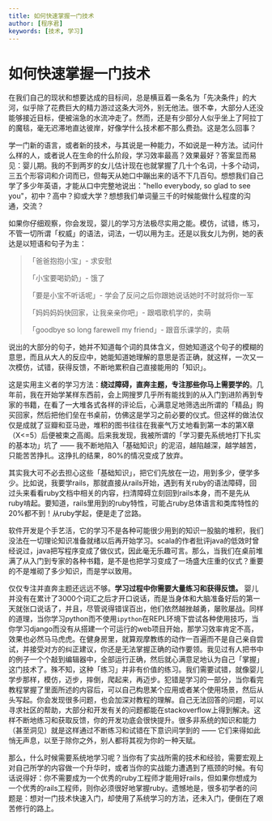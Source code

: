 ```yaml
---
title: 如何快速掌握一门技术
author: [程序君]
keywords: [技术, 学习]
---
```


# 如何快速掌握一门技术

在我们自己的现状和想要达成的目标间，总是横亘着一条名为「先决条件」的大河，似乎除了花费巨大的精力游过这条大河外，别无他法。很不幸，大部分人还没能够接近目标，便被湍急的水流冲走了。然而，还是有少部分人似乎坐上了阿拉丁的魔毯，毫无迟滞地直达彼岸，好像学什么技术都不那么费劲。这是怎么回事？

学一门新的语言，或者新的技术，与其说是一种能力，不如说是一种方法。试问什么样的人，或者说人在生命的什么阶段，学习效率最高？效果最好？答案显而易见：婴儿期。我的不到两岁的女儿估计现在也就掌握了几十个名词，十多个动词，三五个形容词和介词而已，但每天从她口中蹦出来的话不下几百句。想想我们自己学了多少年英语，才能从口中完整地说出："hello everybody, so glad to see you"，初中？高中？抑或大学？想想我们单词量三千的时候能做什么程度的沟通，交流？

如果你仔细观察，你会发现，婴儿的学习方法极尽实用之能。模仿，试错，练习，不管一切所谓「权威」的语法，词法，一切以用为主。还是以我女儿为例，她的表达是以短语和句子为主：

>「爸爸抱抱小宝」- 求安慰
>
>「小宝要喝奶奶」- 饿了
>
>「要是小宝不听话呢」- 学会了反问之后你跟她说话她时不时就将你一军
>
>「妈妈妈妈快回家，让我亲亲你吧」- 跟唱歌机学的，卖萌
>
>「goodbye so long farewell my friend」- 跟音乐课学的，卖萌

说出的大部分的句子，她并不知道每个词的具体含义，但她知道这个句子的模糊的意思，而且从大人的反应中，她能知道她理解的意思是否正确，就这样，一次又一次模仿，试错，获得反馈，不断地累积自己直接能用的「知识」。

这是实用主义者的学习方法：__绕过障碍，直奔主题，专注那些你马上需要学的__。几年前，我在开始学某样东西前，会上网搜罗几乎所有能找到的从入门到进阶再到专家的书籍，在看了一大堆各式各样的评论后，心满意足地筛选出所谓的「精品」购买回家，然后把他们垒在书桌前，仿佛这是学习之前必要的仪式。但这样的做法仅仅是成就了豆瓣和亚马逊，堆积的图书往往在我豪气万丈地看到第一本的第X章（X<=5）后便被束之高阁。后来我发现，我被所谓的「学习要先系统地打下扎实的基本功」坑了 —— 我不断地陷入「基础知识」的泥沼，越陷越深，越学越苦，只能苦苦挣扎。这挣扎的结果，80%的情况变成了放弃。

其实我大可不必去担心这些「基础知识」，把它们先放在一边，用到多少，便学多少。比如说，我要学rails，那就直接从rails开始，遇到有关ruby的语法障碍，回过头来看看ruby文档中相关的内容，扫清障碍立刻回到rails本身，而不是先从ruby啃起。要知道，rails里用到的ruby特性，可能占ruby总体语言和类库特性的20%都不到！从ruby学起，便是走了岔路。

软件开发是个手艺活，它的学习不是各种可能很少用到的知识一股脑的堆积，我们没法在一切理论知识准备就绪以后再开始学习。scala的作者批评java的低效时曾经说过，java把写程序变成了做仪式，因此毫无乐趣可言。那么，当我们在桌前堆满了从入门到专家的各种书籍，是不是也把学习变成了一场盛大庄重的仪式？重要的不是堆砌了多少知识，而是学以致用。

仅仅专注并直奔主题还远远不够。__学习过程中你需要大量练习和获得反馈。__ 婴儿并没有在累计了3000个词汇之后才开口说话，而是当身体和大脑准备好后的第一天就张口说话了，并且，尽管说得错误百出，他们依然越挫越勇，屡败屡战。同样的道理，当你学习python而不使用``ipython``在REPL环境下尝试各种使用技巧，当你学习django而没有从搭建一个可运行的web项目开始，那学习效率肯定不高，效果也必然马马虎虎。在健身房里，就算观摩教练的动作一百遍而不是自己亲自尝试，并接受对方的纠正建议，你还是无法掌握正确的动作要领。我见过有人把书中的例子一个个敲到编辑器中，全部运行正确，然后就心满意足地认为自己「掌握」这门技术了。殊不知，这种「练习」并非有价值的练习。我们需要试错，就像婴儿学步那样，模仿，迈步，摔倒，爬起来，再迈步。犯错是学习的一部分，当你看完教程掌握了里面所述的内容后，可以自己构思某个应用或者某个使用场景，然后从头写起。你会发现很多问题，也会加深对教程的理解。自己无法回答的问题，可以寻求社区的帮助，大部分和开发有关的问题都能在stackoverflow上得到解决。这样不断地练习和获取反馈，你的开发功底会很快提升。很多非系统的知识和能力（甚至洞见）就是这样通过不断练习和试错在下意识间学到的 —— 它们来得如此悄无声息，以至于除你之外，别人都将其视为你的一种天赋。

那么，什么时候需要系统地学习呢？当你有了实战所需的技术和经验，需要宏观上对自己所学的内容做一个升华时，或者当你的实战能力遭遇到了瓶颈的时候。有句话说得好：你不需要成为一个优秀的ruby工程师才能用好rails，但如果你想成为一个优秀的rails工程师，则你必须很好地掌握ruby。遗憾地是，很多初学者的问题是：想对一门技术快速入门，却使用了系统学习的方法，还未入门，便倒在了艰苦修行的路上。
